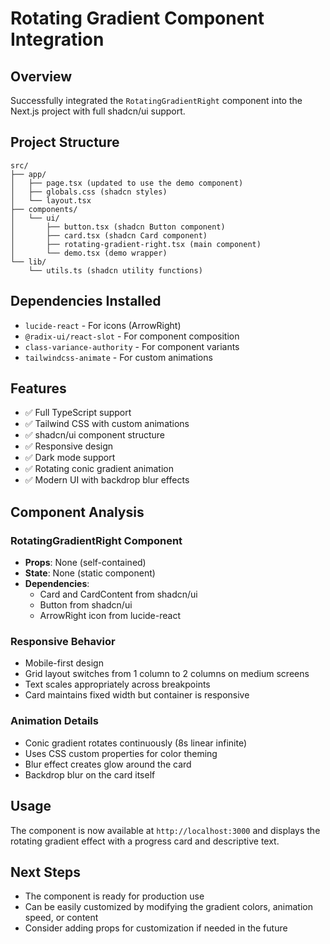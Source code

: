 # Rotating Gradient Component Integration

## Overview
Successfully integrated the `RotatingGradientRight` component into the Next.js project with full shadcn/ui support.

## Project Structure
```
src/
├── app/
│   ├── page.tsx (updated to use the demo component)
│   ├── globals.css (shadcn styles)
│   └── layout.tsx
├── components/
│   └── ui/
│       ├── button.tsx (shadcn Button component)
│       ├── card.tsx (shadcn Card component)
│       ├── rotating-gradient-right.tsx (main component)
│       └── demo.tsx (demo wrapper)
└── lib/
    └── utils.ts (shadcn utility functions)
```

## Dependencies Installed
- `lucide-react` - For icons (ArrowRight)
- `@radix-ui/react-slot` - For component composition
- `class-variance-authority` - For component variants
- `tailwindcss-animate` - For custom animations

## Features
- ✅ Full TypeScript support
- ✅ Tailwind CSS with custom animations
- ✅ shadcn/ui component structure
- ✅ Responsive design
- ✅ Dark mode support
- ✅ Rotating conic gradient animation
- ✅ Modern UI with backdrop blur effects

## Component Analysis

### RotatingGradientRight Component
- **Props**: None (self-contained)
- **State**: None (static component)
- **Dependencies**: 
  - Card and CardContent from shadcn/ui
  - Button from shadcn/ui
  - ArrowRight icon from lucide-react

### Responsive Behavior
- Mobile-first design
- Grid layout switches from 1 column to 2 columns on medium screens
- Text scales appropriately across breakpoints
- Card maintains fixed width but container is responsive

### Animation Details
- Conic gradient rotates continuously (8s linear infinite)
- Uses CSS custom properties for color theming
- Blur effect creates glow around the card
- Backdrop blur on the card itself

## Usage
The component is now available at `http://localhost:3000` and displays the rotating gradient effect with a progress card and descriptive text.

## Next Steps
- The component is ready for production use
- Can be easily customized by modifying the gradient colors, animation speed, or content
- Consider adding props for customization if needed in the future
